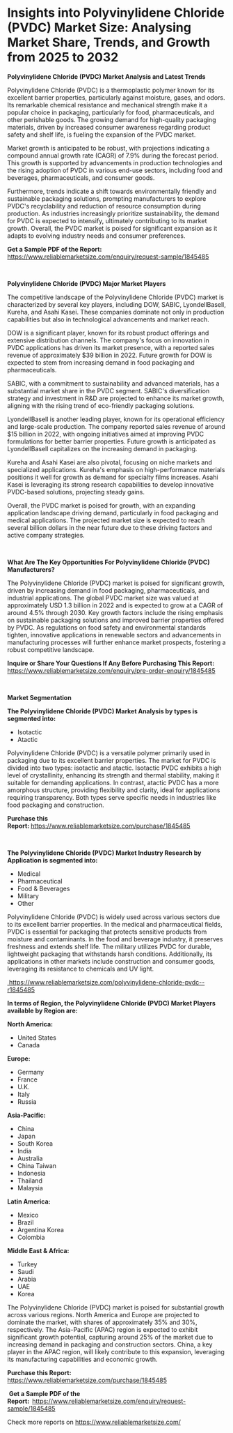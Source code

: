 <p><h1>Insights into Polyvinylidene Chloride (PVDC) Market Size: Analysing Market Share, Trends, and Growth from 2025 to 2032</h1></p><p><strong>Polyvinylidene Chloride (PVDC) Market Analysis and Latest Trends</strong></p>
<p><p>Polyvinylidene Chloride (PVDC) is a thermoplastic polymer known for its excellent barrier properties, particularly against moisture, gases, and odors. Its remarkable chemical resistance and mechanical strength make it a popular choice in packaging, particularly for food, pharmaceuticals, and other perishable goods. The growing demand for high-quality packaging materials, driven by increased consumer awareness regarding product safety and shelf life, is fueling the expansion of the PVDC market.</p><p>Market growth is anticipated to be robust, with projections indicating a compound annual growth rate (CAGR) of 7.9% during the forecast period. This growth is supported by advancements in production technologies and the rising adoption of PVDC in various end-use sectors, including food and beverages, pharmaceuticals, and consumer goods. </p><p>Furthermore, trends indicate a shift towards environmentally friendly and sustainable packaging solutions, prompting manufacturers to explore PVDC's recyclability and reduction of resource consumption during production. As industries increasingly prioritize sustainability, the demand for PVDC is expected to intensify, ultimately contributing to its market growth. Overall, the PVDC market is poised for significant expansion as it adapts to evolving industry needs and consumer preferences.</p></p>
<p><strong>Get a Sample PDF of the Report:&nbsp;</strong> <a href="https://www.reliablemarketsize.com/enquiry/request-sample/1845485?utm_campaign=1996&utm_medium=2&utm_source=Github&utm_content=ia&utm_term=03022025&utm_id=polyvinylidene-chloride-pvdc">https://www.reliablemarketsize.com/enquiry/request-sample/1845485</a></p>
<p>&nbsp;</p>
<p><strong>Polyvinylidene Chloride (PVDC) Major Market Players</strong></p>
<p><p>The competitive landscape of the Polyvinylidene Chloride (PVDC) market is characterized by several key players, including DOW, SABIC, LyondellBasell, Kureha, and Asahi Kasei. These companies dominate not only in production capabilities but also in technological advancements and market reach.</p><p>DOW is a significant player, known for its robust product offerings and extensive distribution channels. The company's focus on innovation in PVDC applications has driven its market presence, with a reported sales revenue of approximately $39 billion in 2022. Future growth for DOW is expected to stem from increasing demand in food packaging and pharmaceuticals.</p><p>SABIC, with a commitment to sustainability and advanced materials, has a substantial market share in the PVDC segment. SABIC's diversification strategy and investment in R&D are projected to enhance its market growth, aligning with the rising trend of eco-friendly packaging solutions.</p><p>LyondellBasell is another leading player, known for its operational efficiency and large-scale production. The company reported sales revenue of around $15 billion in 2022, with ongoing initiatives aimed at improving PVDC formulations for better barrier properties. Future growth is anticipated as LyondellBasell capitalizes on the increasing demand in packaging.</p><p>Kureha and Asahi Kasei are also pivotal, focusing on niche markets and specialized applications. Kureha's emphasis on high-performance materials positions it well for growth as demand for specialty films increases. Asahi Kasei is leveraging its strong research capabilities to develop innovative PVDC-based solutions, projecting steady gains.</p><p>Overall, the PVDC market is poised for growth, with an expanding application landscape driving demand, particularly in food packaging and medical applications. The projected market size is expected to reach several billion dollars in the near future due to these driving factors and active company strategies.</p></p>
<p>&nbsp;</p>
<p><strong>What Are The Key Opportunities For Polyvinylidene Chloride (PVDC) Manufacturers?</strong></p>
<p><p>The Polyvinylidene Chloride (PVDC) market is poised for significant growth, driven by increasing demand in food packaging, pharmaceuticals, and industrial applications. The global PVDC market size was valued at approximately USD 1.3 billion in 2022 and is expected to grow at a CAGR of around 4.5% through 2030. Key growth factors include the rising emphasis on sustainable packaging solutions and improved barrier properties offered by PVDC. As regulations on food safety and environmental standards tighten, innovative applications in renewable sectors and advancements in manufacturing processes will further enhance market prospects, fostering a robust competitive landscape.</p></p>
<p><strong>Inquire or Share Your Questions If Any Before Purchasing This Report:</strong> <a href="https://www.reliablemarketsize.com/enquiry/pre-order-enquiry/1845485?utm_campaign=1996&utm_medium=2&utm_source=Github&utm_content=ia&utm_term=03022025&utm_id=polyvinylidene-chloride-pvdc">https://www.reliablemarketsize.com/enquiry/pre-order-enquiry/1845485</a></p>
<p>&nbsp;</p>
<p><strong>Market Segmentation</strong></p>
<p><strong>The Polyvinylidene Chloride (PVDC) Market Analysis by types is segmented into:</strong></p>
<p><ul><li>Isotactic</li><li>Atactic</li></ul></p>
<p><p>Polyvinylidene Chloride (PVDC) is a versatile polymer primarily used in packaging due to its excellent barrier properties. The market for PVDC is divided into two types: isotactic and atactic. Isotactic PVDC exhibits a high level of crystallinity, enhancing its strength and thermal stability, making it suitable for demanding applications. In contrast, atactic PVDC has a more amorphous structure, providing flexibility and clarity, ideal for applications requiring transparency. Both types serve specific needs in industries like food packaging and construction.</p></p>
<p><strong>Purchase this Report:&nbsp;</strong><a href="https://www.reliablemarketsize.com/purchase/1845485?utm_campaign=1996&utm_medium=2&utm_source=Github&utm_content=ia&utm_term=03022025&utm_id=polyvinylidene-chloride-pvdc">https://www.reliablemarketsize.com/purchase/1845485</a></p>
<p>&nbsp;</p>
<p><strong>The Polyvinylidene Chloride (PVDC) Market Industry Research by Application is segmented into:</strong></p>
<p><ul><li>Medical</li><li>Pharmaceutical</li><li>Food & Beverages</li><li>Military</li><li>Other</li></ul></p>
<p><p>Polyvinylidene Chloride (PVDC) is widely used across various sectors due to its excellent barrier properties. In the medical and pharmaceutical fields, PVDC is essential for packaging that protects sensitive products from moisture and contaminants. In the food and beverage industry, it preserves freshness and extends shelf life. The military utilizes PVDC for durable, lightweight packaging that withstands harsh conditions. Additionally, its applications in other markets include construction and consumer goods, leveraging its resistance to chemicals and UV light.</p></p>
<p><a href="https://www.reliablemarketsize.com/polyvinylidene-chloride-pvdc--r1845485?utm_campaign=1996&utm_medium=2&utm_source=Github&utm_content=ia&utm_term=03022025&utm_id=polyvinylidene-chloride-pvdc">&nbsp;https://www.reliablemarketsize.com/polyvinylidene-chloride-pvdc--r1845485</a></p>
<p><strong>In terms of Region, the Polyvinylidene Chloride (PVDC) Market Players available by Region are:</strong></p>
<p>
    <p> <strong> North America: </strong>
        <ul>
            <li>United States</li>
            <li>Canada</li>
        </ul>
        </p> 
    <p> <strong> Europe: </strong>
        <ul>
            <li>Germany</li>
            <li>France</li>
            <li>U.K.</li>
            <li>Italy</li>
            <li>Russia</li>
        </ul>
        </p> 
    <p> <strong> Asia-Pacific: </strong>
        <ul>
            <li>China</li>
            <li>Japan</li>
            <li>South Korea</li>
            <li>India</li>
            <li>Australia</li>
            <li>China Taiwan</li>
            <li>Indonesia</li>
            <li>Thailand</li>
            <li>Malaysia</li>
        </ul>
        </p> 
    <p> <strong> Latin America: </strong>
        <ul>
            <li>Mexico</li>
            <li>Brazil</li>
            <li>Argentina Korea</li>
            <li>Colombia</li>
        </ul>
        </p> 
    <p> <strong> Middle East & Africa: </strong>
        <ul>
            <li>Turkey</li>
            <li>Saudi</li>
            <li>Arabia</li>
            <li>UAE</li>
            <li>Korea</li>
        </ul>
    </p>
    </p>
<p><p>The Polyvinylidene Chloride (PVDC) market is poised for substantial growth across various regions. North America and Europe are projected to dominate the market, with shares of approximately 35% and 30%, respectively. The Asia-Pacific (APAC) region is expected to exhibit significant growth potential, capturing around 25% of the market due to increasing demand in packaging and construction sectors. China, a key player in the APAC region, will likely contribute to this expansion, leveraging its manufacturing capabilities and economic growth.</p></p>
<p><strong>Purchase this Report: </strong><a href="https://www.reliablemarketsize.com/purchase/1845485?utm_campaign=1996&utm_medium=2&utm_source=Github&utm_content=ia&utm_term=03022025&utm_id=polyvinylidene-chloride-pvdc">https://www.reliablemarketsize.com/purchase/1845485</a></p>
<p>&nbsp;<strong>Get a Sample PDF of the Report:&nbsp;&nbsp;</strong><a href="https://www.reliablemarketsize.com/enquiry/request-sample/1845485?utm_campaign=1996&utm_medium=2&utm_source=Github&utm_content=ia&utm_term=03022025&utm_id=polyvinylidene-chloride-pvdc">https://www.reliablemarketsize.com/enquiry/request-sample/1845485</a></p>
<p><strong></strong></p>
<p>Check more reports on <a href="https://www.reliablemarketsize.com/?utm_campaign=1996&utm_medium=2&utm_source=Github&utm_content=ia&utm_term=03022025&utm_id=polyvinylidene-chloride-pvdc">https://www.reliablemarketsize.com/</a></p>